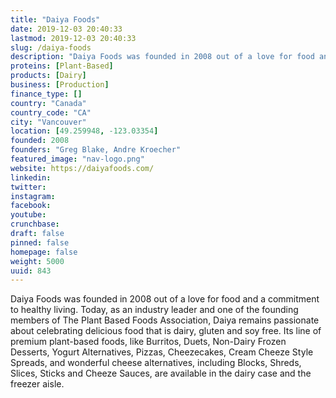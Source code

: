 ```yaml
---
title: "Daiya Foods"
date: 2019-12-03 20:40:33
lastmod: 2019-12-03 20:40:33
slug: /daiya-foods
description: "Daiya Foods was founded in 2008 out of a love for food and a commitment to healthy living. Today, as an industry leader and one of the founding members of The Plant Based Foods Association, Daiya remains passionate about celebrating delicious food that is dairy, gluten and soy free. Its line of premium plant-based foods, like Burritos, Duets, Non-Dairy Frozen Desserts, Yogurt Alternatives, Pizzas, Cheezecakes, Cream Cheeze Style Spreads, and wonderful cheese alternatives, including Blocks, Shreds, Slices, Sticks and Cheeze Sauces, are available in the dairy case and the freezer aisle."
proteins: [Plant-Based]
products: [Dairy]
business: [Production]
finance_type: []
country: "Canada"
country_code: "CA"
city: "Vancouver"
location: [49.259948, -123.03354]
founded: 2008
founders: "Greg Blake, Andre Kroecher"
featured_image: "nav-logo.png"
website: https://daiyafoods.com/
linkedin: 
twitter: 
instagram: 
facebook: 
youtube: 
crunchbase: 
draft: false
pinned: false
homepage: false
weight: 5000
uuid: 843
---
```

Daiya Foods was founded in 2008 out of a love for food and a commitment to healthy living. Today, as an industry leader and one of the founding members of The Plant Based Foods Association, Daiya remains passionate about celebrating delicious food that is dairy, gluten and soy free. Its line of premium plant-based foods, like Burritos, Duets, Non-Dairy Frozen Desserts, Yogurt Alternatives, Pizzas, Cheezecakes, Cream Cheeze Style Spreads, and wonderful cheese alternatives, including Blocks, Shreds, Slices, Sticks and Cheeze Sauces, are available in the dairy case and the freezer aisle.
